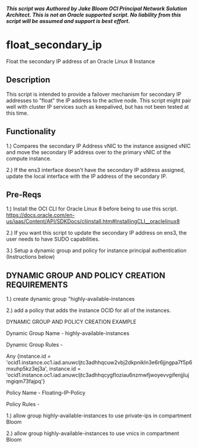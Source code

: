 ***This script was Authored by Jake Bloom OCI Principal Network Solution Architect. This is not an Oracle supported script. No liability from this script will be assumed and support is best effort.***

# float_secondary_ip
Float the secondary IP address of an Oracle Linux 8 Instance

## Description

This script is intended to provide a failover mechanism for secondary IP addresses to "float" the IP address to the active node. This script might pair well with cluster IP services such as keepalived, but has not been tested at this time. 

## Functionality

1.) Compares the secondary IP Address vNIC to the instance assigned vNIC and move the secondary IP address over to the primary vNIC of the compute instance.

2.) If the ens3 interface doesn't have the secondary IP address assigned, update the local interface with the IP address of the secondary IP.

## Pre-Reqs

1.) Install the OCI CLI for Oracle Linux 8 before being to use this script. https://docs.oracle.com/en-us/iaas/Content/API/SDKDocs/cliinstall.htm#InstallingCLI__oraclelinux8

2.) If you want this script to update the secondary IP address on ens3, the user needs to have SUDO capabilities.

3.) Setup a dynamic group and policy for instance principal authentication (Instructions below)

## DYNAMIC GROUP AND POLICY CREATION REQUIREMENTS

1.) create dynamic group "highly-available-instances

2.) add a policy that adds the instance OCID for all of the instances.

DYNAMIC GROUP AND POLICY CREATION EXAMPLE

Dynamic Group Name - highly-available-instances

Dynamic Group Rules - 

Any {instance.id = 'ocid1.instance.oc1.iad.anuwcljtc3adhhqcuw2vbj2dkpnikln3e6r6jjngpa7f5p6mxuhp5kz3ej3a', instance.id = 'ocid1.instance.oc1.iad.anuwcljtc3adhhqcygfloziau6nzmwfjwoyevvgifenjjlujmgiqm73fajpq'}

Policy Name - Floating-IP-Policy

Policy Rules -

1.) allow group highly-available-instances to use private-ips in compartment Bloom

2.) allow group highly-available-instances to use vnics in compartment Bloom
